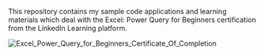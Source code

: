 This repository contains my sample code applications and learning materials which deal with the Excel: Power Query for Beginners certification from the LinkedIn Learning platform.



![Excel_Power_Query_for_Beginners_Certificate_Of_Completion](https://github.com/jenansaadatmand/LinkedIn_Learning-/assets/153618882/ca34e357-c006-4e36-acb3-ad7a3cc2a51a)
